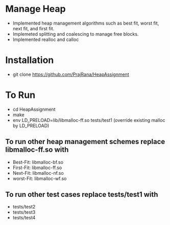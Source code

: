 # Manage Heap
+ Implemented heap management algorithms such as best fit, worst fit, next fit, and first fit. 
+ Implemeted splitting and coalescing to manage free blocks. 
+ Implemented realloc and calloc

# Installation
+ git clone https://github.com/PrajRana/HeapAssignment

# To Run
+ cd HeapAssignment
+ make
+ env LD_PRELOAD=lib/libmalloc-ff.so tests/test1  (override existing malloc by LD_PRELOAD)
 ## To run other heap management schemes replace libmalloc-ff.so with
  + Best-Fit: libmalloc-bf.so
  + First-Fit: libmalloc-ff.so
  + Next-Fit: libmalloc-nf.so
  + worst-Fit: libmalloc-wf.so
 ## To run other test cases replace tests/test1 with
 + tests/test2
 + tests/test3
 + tests/test4
  



